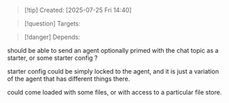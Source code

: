 
>[!tip] Created: [2025-07-25 Fri 14:40]

>[!question] Targets: 

>[!danger] Depends: 

should be able to send an agent optionally primed with the chat topic as a starter, or some starter config ?

starter config could be simply locked to the agent, and it is just a variation of the agent that has different things there.

could come loaded with some files, or with access to a particular file store.